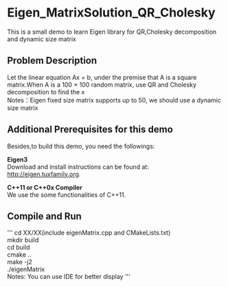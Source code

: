 # Eigen_MatrixSolution_QR_Cholesky
This is a small demo to learn Eigen library for QR,Cholesky decomposition and dynamic size matrix

## Problem Description
Let the linear equation Ax = b, under the premise that A is a square matrix.When A is a 100 × 100 random matrix, use QR and Cholesky decomposition to find the x  
Notes：Eigen fixed size matrix supports up to 50, we should use a dynamic size matrix

## Additional Prerequisites for this demo
Besides,to build this demo, you need the followings:  

**Eigen3**  
Download and install instructions can be found at: http://eigen.tuxfamily.org.  

**C++11 or C++0x Compiler**  
We use the some functionalities of C++11.  

## Compile and Run
'''
cd XX/XX(include eigenMatrix.cpp and CMakeLists.txt)  
mkdir build  
cd build  
cmake ..  
make -j2  
./eigenMatrix  
Notes: You can use IDE for better display
'''
